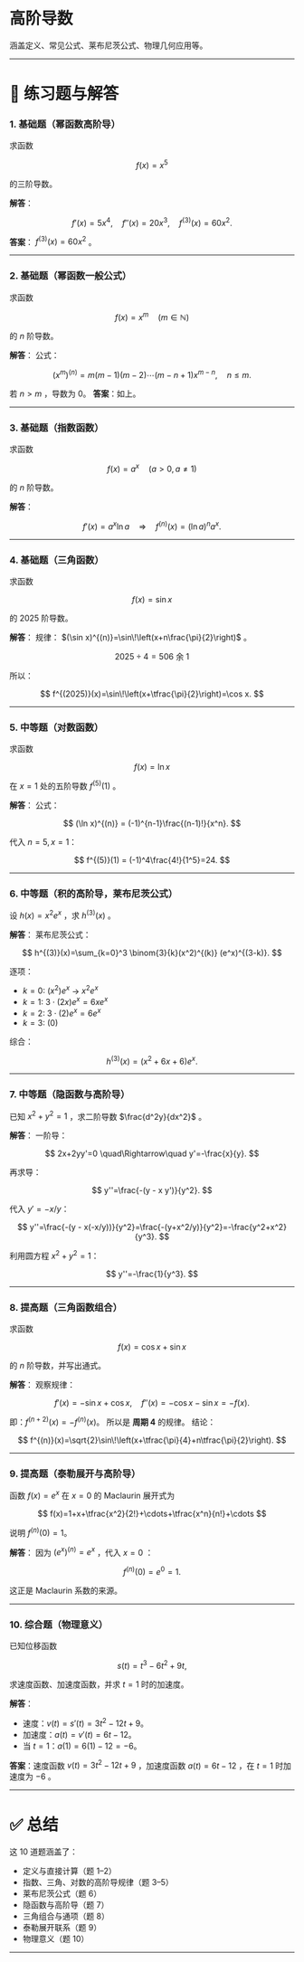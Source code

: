 # **高阶导数** 
涵盖定义、常见公式、莱布尼茨公式、物理几何应用等。

---

# 📘 练习题与解答

### 1. 基础题（幂函数高阶导）

求函数

$$
f(x)=x^5
$$

的三阶导数。

**解答**：

$$
f'(x)=5x^4,\quad f''(x)=20x^3,\quad f^{(3)}(x)=60x^2.
$$

**答案**： $f^{(3)}(x)=60x^2$ 。

---

### 2. 基础题（幂函数一般公式）

求函数

$$
f(x)=x^m \quad (m \in \mathbb{N})
$$

的 $n$ 阶导数。

**解答**：
公式：

$$
(x^m)^{(n)} = m(m-1)(m-2)\cdots(m-n+1)x^{m-n},\quad n\le m.
$$

若 $n>m$ ，导数为 0。
**答案**：如上。

---

### 3. 基础题（指数函数）

求函数

$$
f(x)=a^x \quad (a>0,a\ne 1)
$$

的 $n$ 阶导数。

**解答**：

$$
f'(x) = a^x \ln a \quad\Rightarrow\quad f^{(n)}(x) = (\ln a)^n a^x.
$$

---

### 4. 基础题（三角函数）

求函数

$$
f(x)=\sin x
$$

的 $2025$ 阶导数。

**解答**：
规律： $(\sin x)^{(n)}=\sin\!\left(x+n\frac{\pi}{2}\right)$ 。

$$
2025 \div 4 = 506 \text{ 余 }1
$$

所以：

$$
f^{(2025)}(x)=\sin\!\left(x+\tfrac{\pi}{2}\right)=\cos x.
$$

---

### 5. 中等题（对数函数）

求函数

$$
f(x)=\ln x
$$

在 $x=1$ 处的五阶导数 $f^{(5)}(1)$ 。

**解答**：
公式：

$$
(\ln x)^{(n)} = (-1)^{n-1}\frac{(n-1)!}{x^n}.
$$

代入 $n=5,x=1$：

$$
f^{(5)}(1) = (-1)^4\frac{4!}{1^5}=24.
$$

---

### 6. 中等题（积的高阶导，莱布尼茨公式）

设 $h(x)=x^2 e^x$ ，求 $h^{(3)}(x)$ 。

**解答**：
莱布尼茨公式：

$$
h^{(3)}(x)=\sum_{k=0}^3 \binom{3}{k}(x^2)^{(k)} (e^x)^{(3-k)}.
$$

逐项：

* $k=0:\ (x^2)e^x$ → $x^2 e^x$
* $k=1:\ 3\cdot (2x)e^x = 6xe^x$
* $k=2:\ 3\cdot (2)e^x=6e^x$
* $k=3:\ (0)$

综合：

$$
h^{(3)}(x)=(x^2+6x+6)e^x.
$$

---

### 7. 中等题（隐函数与高阶导）

已知 $x^2+y^2=1$ ，求二阶导数 $\frac{d^2y}{dx^2}$ 。

**解答**：
一阶导：

$$
2x+2yy'=0 \quad\Rightarrow\quad y'=-\frac{x}{y}.
$$

再求导：

$$
y''=\frac{-(y - x y')}{y^2}.
$$

代入 $y'=-x/y$：

$$
y''=\frac{-(y - x(-x/y))}{y^2}=\frac{-(y+x^2/y)}{y^2}=-\frac{y^2+x^2}{y^3}.
$$

利用圆方程 $x^2+y^2=1$：

$$
y''=-\frac{1}{y^3}.
$$

---

### 8. 提高题（三角函数组合）

求函数

$$
f(x)=\cos x + \sin x
$$

的 $n$ 阶导数，并写出通式。

**解答**：
观察规律：

$$
f'(x)=-\sin x+\cos x,\quad f''(x)=-\cos x-\sin x=-f(x).
$$

即：$f^{(n+2)}(x)=-f^{(n)}(x)$。
所以是 **周期 4** 的规律。
结论：

$$
f^{(n)}(x)=\sqrt{2}\sin\!\left(x+\tfrac{\pi}{4}+n\tfrac{\pi}{2}\right).
$$

---

### 9. 提高题（泰勒展开与高阶导）

函数 $f(x)=e^x$ 在 $x=0$ 的 Maclaurin 展开式为

$$
f(x)=1+x+\tfrac{x^2}{2!}+\cdots+\tfrac{x^n}{n!}+\cdots
$$

说明 $f^{(n)}(0)=1$。

**解答**：
因为 $(e^x)^{(n)}=e^x$ ，代入 $x=0$ ：

$$
f^{(n)}(0)=e^0=1.
$$

这正是 Maclaurin 系数的来源。

---

### 10. 综合题（物理意义）

已知位移函数

$$
s(t)=t^3-6t^2+9t,
$$

求速度函数、加速度函数，并求 $t=1$ 时的加速度。

**解答**：

* 速度：$v(t)=s'(t)=3t^2-12t+9$。
* 加速度：$a(t)=v'(t)=6t-12$。
* 当 $t=1$：$a(1)=6(1)-12=-6$。

**答案**：速度函数 $v(t)=3t^2-12t+9$ ，加速度函数 $a(t)=6t-12$ ，在 $t=1$ 时加速度为 $-6$ 。

---

# ✅ 总结

这 10 道题涵盖了：

* 定义与直接计算（题 1–2）
* 指数、三角、对数的高阶导规律（题 3–5）
* 莱布尼茨公式（题 6）
* 隐函数与高阶导（题 7）
* 三角组合与通项（题 8）
* 泰勒展开联系（题 9）
* 物理意义（题 10）

---

